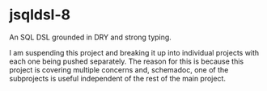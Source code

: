 jsqldsl-8
=========

An SQL DSL grounded in DRY and strong typing.

I am suspending this project and breaking it up into individual projects with each one being pushed separately.  The reason for this is because this project is covering multiple concerns and, schemadoc, one of the subprojects is useful independent of the rest of the main project.
